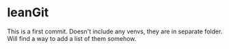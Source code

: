 # leanGit

This is a first commit. Doesn't include any venvs, they are in separate folder. Will find a way to add a list of them somehow.